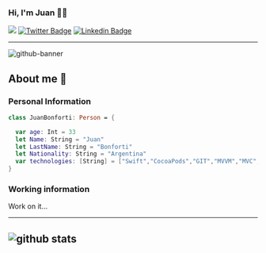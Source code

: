 ### Hi, I'm Juan 👨‍💻

![](https://komarev.com/ghpvc/?username=jdbonfor&color=green)
[![Twitter Badge](https://img.shields.io/badge/-jdbonfor-1ca0f1?style=flat-square&logo=twitter&logoColor=white&link=https://twitter.com/juanbonforti)](https://twitter.com/juanbonforti) 
[![Linkedin Badge](https://img.shields.io/badge/-Juan_Bonforti-blue?style=flat-square&logo=Linkedin&logoColor=white&link=https://www.linkedin.com/in/jdbonfor/)](https://www.linkedin.com/in/jdbonfor/) 

---------------------------------------------------------------------------------------------------------------------------------------------
![github-banner](https://user-images.githubusercontent.com/17513325/89477143-e1021b80-d762-11ea-9e29-788f877374fb.png)

## About me 👋 

### Personal Information
```swift
class JuanBonforti: Person = {

  var age: Int = 33
  let Name: String = "Juan"
  let LastName: String = "Bonforti"
  let Nationality: String = "Argentina"
  var technologies: [String] = ["Swift","CocoaPods","GIT","MVVM","MVC","RxSwift","JavaScript","Angular","HTML","CSS"]
}
```

### Working information
Work on it...

---------------------------------------------------------------------------------------------------------------------------------------------
![github stats](https://github-readme-stats.vercel.app/api?username=jdbonfor&show_icons=true)
---------------------------------------------------------------------------------------------------------------------------------------------

<!--
**JDBONFOR/jdbonfor** is a ✨ _special_ ✨ repository because its `README.md` (this file) appears on your GitHub profile.

Here are some ideas to get you started:

- 🔭 I’m currently working on ...
- 🌱 I’m currently learning ...
- 👯 I’m looking to collaborate on ...
- 🤔 I’m looking for help with ...
- 💬 Ask me about ...
- 📫 How to reach me: ...
- 😄 Pronouns: ...
- ⚡ Fun fact: ...
-->

